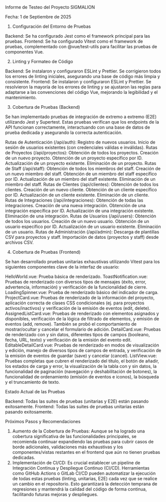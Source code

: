 Informe de Testeo del Proyecto SIGMALION

Fecha: 1 de Septiembre de 2025

1. Configuración del Entorno de Pruebas

Backend: Se ha configurado Jest como el framework principal para las pruebas.
Frontend: Se ha configurado Vitest como el framework de pruebas, complementado con @vue/test-utils para facilitar las pruebas de componentes Vue.

2. Linting y Formateo de Código

Backend: Se instalaron y configuraron ESLint y Prettier. Se corrigieron todos los errores de linting iniciales, asegurando una base de código más limpia y consistente.
Frontend: Se instalaron y configuraron ESLint y Prettier. Se resolvieron la mayoría de los errores de linting y se ajustaron las reglas para adaptarse a las convenciones del código Vue, mejorando la legibilidad y el mantenimiento.

3. Cobertura de Pruebas (Backend)

Se han implementado pruebas de integración de extremo a extremo (E2E) utilizando Jest y Supertest. Estas pruebas verifican que los endpoints de la API funcionan correctamente, interactuando con una base de datos de prueba dedicada y asegurando la correcta autenticación.

Rutas de Autenticación (/api/auth):
Registro de nuevos usuarios.
Inicio de sesión de usuarios existentes (con credenciales válidas e inválidas).
Rutas de Proyectos (/api/proyectos):
Obtención de todos los proyectos.
Creación de un nuevo proyecto.
Obtención de un proyecto específico por ID.
Actualización de un proyecto existente.
Eliminación de un proyecto.
Rutas de Staff (/api/staff):
Obtención de todos los miembros del staff.
Creación de un nuevo miembro del staff.
Obtención de un miembro del staff específico por ID.
Actualización de un miembro del staff existente.
Eliminación de un miembro del staff.
Rutas de Clientes (/api/clientes):
Obtención de todos los clientes.
Creación de un nuevo cliente.
Obtención de un cliente específico por ID.
Actualización de un cliente existente.
Eliminación de un cliente.
Rutas de Integraciones (/api/integraciones):
Obtención de todas las integraciones.
Creación de una nueva integración.
Obtención de una integración específica por ID.
Actualización de una integración existente.
Eliminación de una integración.
Rutas de Usuarios (/api/users):
Obtención de todos los usuarios.
Creación de un nuevo usuario.
Obtención de un usuario específico por ID.
Actualización de un usuario existente.
Eliminación de un usuario.
Rutas de Administración (/api/admin):
Descarga de plantillas CSV para proyectos y staff.
Importación de datos (proyectos y staff) desde archivos CSV.

4. Cobertura de Pruebas (Frontend)

Se han desarrollado pruebas unitarias exhaustivas utilizando Vitest para los siguientes componentes clave de la interfaz de usuario:

HelloWorld.vue: Prueba básica de renderizado.
ToastNotification.vue: Pruebas de renderizado con diversos tipos de mensajes (éxito, error, advertencia, información) y verificación de la funcionalidad de cierre.
LoadingSpinner.vue: Prueba de renderizado básico del indicador de carga.
ProjectCard.vue: Pruebas de renderizado de la información del proyecto, aplicación correcta de clases CSS condicionales (ej. para proyectos activos/inactivos) y verificación de la emisión de eventos (edit, delete).
AssignedListCard.vue: Pruebas de renderizado con elementos asignados y disponibles, verificación de la lógica de filtrado de elementos, y emisión de eventos (add, remove). También se probó el comportamiento de mostrar/ocultar y cancelar el formulario de adición.
DetailCard.vue: Pruebas de renderizado con y sin datos, diferentes tipos de campos (booleano, fecha, URL, texto) y verificación de la emisión del evento edit.
EditableDetailCard.vue: Pruebas de renderizado en modos de visualización y edición, manejo de diversos tipos de campos de entrada, y verificación de la emisión de eventos de guardar (save) y cancelar (cancel).
ListView.vue: Pruebas completas que cubren el renderizado del título, el botón de añadir, los estados de carga y error, la visualización de la tabla con y sin datos, la funcionalidad de paginación (navegación y deshabilitación de botones), la funcionalidad de ordenamiento (emisión de eventos e iconos), la búsqueda y el truncamiento de texto.

Estado Actual de las Pruebas

Backend: Todas las suites de pruebas (unitarias y E2E) están pasando exitosamente.
Frontend: Todas las suites de pruebas unitarias están pasando exitosamente.

Próximos Pasos y Recomendaciones

1. Aumento de la Cobertura de Pruebas: Aunque se ha logrado una cobertura significativa de las funcionalidades principales, se recomienda continuar expandiendo las pruebas para cubrir casos de borde adicionales, validaciones más exhaustivas y los componentes/vistas restantes en el frontend que aún no tienen pruebas dedicadas.
2. Implementación de CI/CD: Es crucial establecer un pipeline de Integración Continua y Despliegue Continuo (CI/CD). Herramientas como GitHub Actions o GitLab CI/CD pueden automatizar la ejecución de todas estas pruebas (linting, unitarias, E2E) cada vez que se realice un cambio en el repositorio. Esto garantizará la detección temprana de regresiones y mantendrá la calidad del código de forma continua, facilitando futuras mejoras y despliegues.
